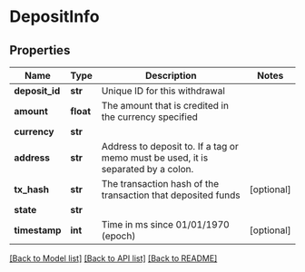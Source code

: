 # DepositInfo

## Properties
Name | Type | Description | Notes
------------ | ------------- | ------------- | -------------
**deposit_id** | **str** | Unique ID for this withdrawal | 
**amount** | **float** | The amount that is credited in the currency specified | 
**currency** | **str** |  | 
**address** | **str** | Address to deposit to. If a tag or memo must be used, it is separated by a colon. | 
**tx_hash** | **str** | The transaction hash of the transaction that deposited funds | [optional] 
**state** | **str** |  | 
**timestamp** | **int** | Time in ms since 01/01/1970 (epoch) | [optional] 

[[Back to Model list]](../README.md#documentation-for-models) [[Back to API list]](../README.md#documentation-for-api-endpoints) [[Back to README]](../README.md)


